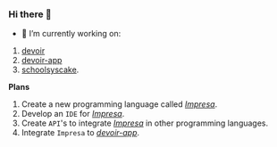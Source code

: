 ### Hi there 👋

- 🔭 I’m currently working on:

1. [devoir](https://github.com/elfwap/devoir)
2. [devoir-app](https://github.com/elfwap/devoir-app)
3. [schoolsyscake](https://github.com/elfwap/schoolsyscake).

**Plans**

1. Create a new programming language called _[Impresa](https://github.com/elfwap/Impresa)_.
2. Develop an `IDE` for _[Impresa](https://github.com/elfwap/Impresa)_.
3. Create `API`'s to integrate _[Impresa](https://github.com/elfwap/Impresa)_ in other programming languages.
4. Integrate `Impresa` to _[devoir-app](https://github.com/elfwap/devoir-app)_.
